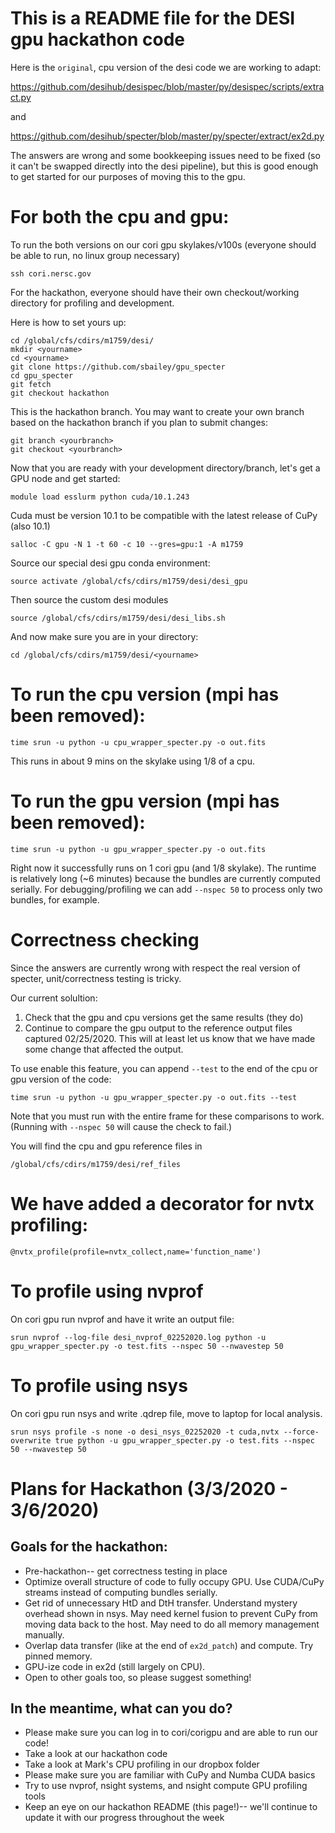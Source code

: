 # This is a README file for the DESI gpu hackathon code

Here is the `original`, cpu version of the desi code we are working to adapt:

https://github.com/desihub/desispec/blob/master/py/desispec/scripts/extract.py

and

https://github.com/desihub/specter/blob/master/py/specter/extract/ex2d.py

The answers are wrong and some bookkeeping issues need to be fixed (so it can't be swapped directly into the desi pipeline), but this is good enough to get started for our purposes of moving this to the gpu. 

# For both the cpu and gpu:

To run the both versions on our cori gpu skylakes/v100s (everyone should be able to run, no linux group necessary)

`ssh cori.nersc.gov`

For the hackathon, everyone should have their own checkout/working directory for profiling and development. 

Here is how to set yours up:

```
cd /global/cfs/cdirs/m1759/desi/
mkdir <yourname>
cd <yourname>
git clone https://github.com/sbailey/gpu_specter
cd gpu_specter
git fetch
git checkout hackathon
```
This is the hackathon branch. You may want to create your own branch based on the hackathon branch if you plan to submit changes:
```
git branch <yourbranch>
git checkout <yourbranch>
```

Now that you are ready with your development directory/branch, let's get a GPU node and get started:

`module load esslurm python cuda/10.1.243`

Cuda must be version 10.1 to be compatible with the latest release of CuPy (also 10.1)

`salloc -C gpu -N 1 -t 60 -c 10 --gres=gpu:1 -A m1759`

Source our special desi gpu conda environment:

`source activate /global/cfs/cdirs/m1759/desi/desi_gpu`

Then source the custom desi modules 

`source /global/cfs/cdirs/m1759/desi/desi_libs.sh`

And now make sure you are in your directory:

`cd /global/cfs/cdirs/m1759/desi/<yourname>`

# To run the cpu version (mpi has been removed):

`time srun -u python -u cpu_wrapper_specter.py -o out.fits`

This runs in about 9 mins on the skylake using 1/8 of a cpu.

# To run the gpu version (mpi has been removed):

`time srun -u python -u gpu_wrapper_specter.py -o out.fits`

Right now it successfully runs on 1 cori gpu (and 1/8 skylake). The runtime is relatively long (~6 minutes) because the bundles are currently computed serially. For debugging/profiling we can add `--nspec 50` to process only two bundles, for example. 

# Correctness checking

Since the answers are currently wrong with respect the real version of specter, unit/correctness testing is tricky. 

Our current solultion:

1) Check that the gpu and cpu versions get the same results (they do)
2) Continue to compare the gpu output to the reference output files captured 02/25/2020. This will at least let us know that we have made some change that affected the output.

To use enable this feature, you can append `--test` to the end of the cpu or gpu version of the code:

`time srun -u python -u gpu_wrapper_specter.py -o out.fits --test`

Note that you must run with the entire frame for these comparisons to work. (Running with `--nspec 50` will cause the check to fail.)

You will find the cpu and gpu reference files in 

`/global/cfs/cdirs/m1759/desi/ref_files`

# We have added a decorator for nvtx profiling: 

`@nvtx_profile(profile=nvtx_collect,name='function_name')`

# To profile using nvprof

On cori gpu run nvprof and have it write an output file:

```
srun nvprof --log-file desi_nvprof_02252020.log python -u gpu_wrapper_specter.py -o test.fits --nspec 50 --nwavestep 50
```

# To profile using nsys

On cori gpu run nsys and write .qdrep file, move to laptop for local analysis.

```
srun nsys profile -s none -o desi_nsys_02252020 -t cuda,nvtx --force-overwrite true python -u gpu_wrapper_specter.py -o test.fits --nspec 50 --nwavestep 50
```

# Plans for Hackathon (3/3/2020 - 3/6/2020)

## Goals for the hackathon:

* Pre-hackathon-- get correctness testing in place
* Optimize overall structure of code to fully occupy GPU. Use CUDA/CuPy streams instead of computing bundles serially.
* Get rid of unnecessary HtD and DtH transfer. Understand mystery overhead shown in nsys. May need kernel fusion to prevent CuPy from moving data back to the host. May need to do all memory management manually.
* Overlap data transfer (like at the end of `ex2d_patch`) and compute. Try pinned memory.
* GPU-ize code in ex2d (still largely on CPU).
* Open to other goals too, so please suggest something!


## In the meantime, what can you do?

* Please make sure you can log in to cori/corigpu and are able to run our code!
* Take a look at our hackathon code
* Take a look at Mark's CPU profiling in our dropbox folder
* Please make sure you are familiar with CuPy and Numba CUDA basics
* Try to use nvprof, nsight systems, and nsight compute GPU profiling tools
* Keep an eye on our hackathon README (this page!)-- we'll continue to update it with our progress throughout the week


